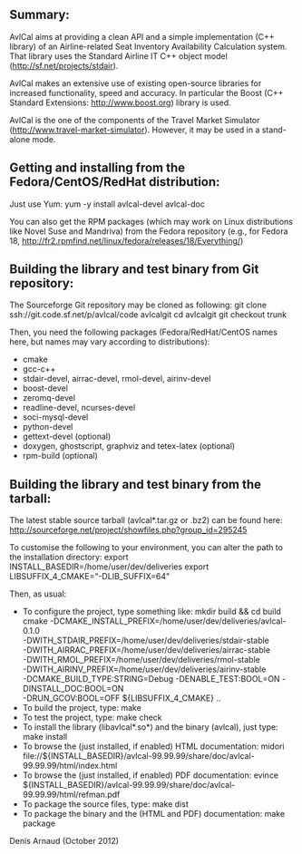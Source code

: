 
Summary:
--------
AvlCal aims at providing a clean API and a simple implementation (C++
library) of an Airline-related Seat Inventory Availability
Calculation system. That library uses the Standard Airline IT C++
object model (http://sf.net/projects/stdair).

AvlCal makes an extensive use of existing open-source libraries for
increased functionality, speed and accuracy. In particular the
Boost (C++ Standard Extensions: http://www.boost.org) library is used.

AvlCal is the one of the components of the Travel Market Simulator
(http://www.travel-market-simulator). However, it may be used in a
stand-alone mode.


Getting and installing from the Fedora/CentOS/RedHat distribution:
------------------------------------------------------------------
Just use Yum:
yum -y install avlcal-devel avlcal-doc

You can also get the RPM packages (which may work on Linux
distributions like Novel Suse and Mandriva) from the Fedora repository
(e.g., for Fedora 18, 
http://fr2.rpmfind.net/linux/fedora/releases/18/Everything/)


Building the library and test binary from Git repository:
----------------------------------------------------------------
The Sourceforge Git repository may be cloned as following:
git clone ssh://git.code.sf.net/p/avlcal/code avlcalgit
cd avlcalgit
git checkout trunk

Then, you need the following packages (Fedora/RedHat/CentOS names here, 
but names may vary according to distributions):
  * cmake
  * gcc-c++
  * stdair-devel, airrac-devel, rmol-devel, airinv-devel
  * boost-devel
  * zeromq-devel
  * readline-devel, ncurses-devel
  * soci-mysql-devel
  * python-devel
  * gettext-devel (optional)
  * doxygen, ghostscript, graphviz and tetex-latex (optional)
  * rpm-build (optional)

Building the library and test binary from the tarball:
------------------------------------------------------
The latest stable source tarball (avlcal*.tar.gz or .bz2) can be found here:
http://sourceforge.net/project/showfiles.php?group_id=295245

To customise the following to your environment, you can alter the path
to the installation directory:
export INSTALL_BASEDIR=/home/user/dev/deliveries
export LIBSUFFIX_4_CMAKE="-DLIB_SUFFIX=64"

Then, as usual:
* To configure the project, type something like:
  mkdir build && cd build
  cmake -DCMAKE_INSTALL_PREFIX=/home/user/dev/deliveries/avlcal-0.1.0 \
   -DWITH_STDAIR_PREFIX=/home/user/dev/deliveries/stdair-stable \
   -DWITH_AIRRAC_PREFIX=/home/user/dev/deliveries/airrac-stable \
   -DWITH_RMOL_PREFIX=/home/user/dev/deliveries/rmol-stable \
   -DWITH_AIRINV_PREFIX=/home/user/dev/deliveries/airinv-stable \
   -DCMAKE_BUILD_TYPE:STRING=Debug -DENABLE_TEST:BOOL=ON -DINSTALL_DOC:BOOL=ON \
   -DRUN_GCOV:BOOL=OFF ${LIBSUFFIX_4_CMAKE} ..
* To build the project, type:
  make
* To test the project, type:
  make check
* To install the library (libavlcal*.so*) and the binary (avlcal),
  just type:
  make install
* To browse the (just installed, if enabled) HTML documentation:
  midori file://${INSTALL_BASEDIR}/avlcal-99.99.99/share/doc/avlcal-99.99.99/html/index.html
* To browse the (just installed, if enabled) PDF documentation:
  evince ${INSTALL_BASEDIR}/avlcal-99.99.99/share/doc/avlcal-99.99.99/html/refman.pdf
* To package the source files, type:
  make dist
* To package the binary and the (HTML and PDF) documentation:
  make package

Denis Arnaud (October 2012)

